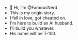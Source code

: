 - 👋 Hi, I’m @FamousNerd
- This is my origin story.
- I fell in love, got cheated on.
- I'm here to build an AI husband.
- I'll build you whatever.
- His name will be T-100.


<!---
FamousNerd/FamousNerd is a ✨ special ✨ repository because its `README.md` (this file) appears on your GitHub profile.
You can click the Preview link to take a look at your changes.
--->
